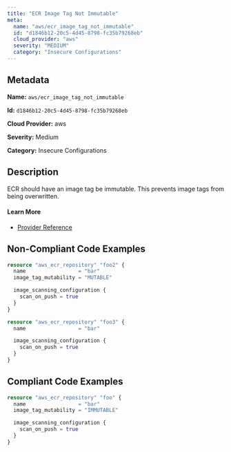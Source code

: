 ```yaml
---
title: "ECR Image Tag Not Immutable"
meta:
  name: "aws/ecr_image_tag_not_immutable"
  id: "d1846b12-20c5-4d45-8798-fc35b79268eb"
  cloud_provider: "aws"
  severity: "MEDIUM"
  category: "Insecure Configurations"
---
```


## Metadata
**Name:** `aws/ecr_image_tag_not_immutable`

**Id:** `d1846b12-20c5-4d45-8798-fc35b79268eb`

**Cloud Provider:** aws

**Severity:** Medium

**Category:** Insecure Configurations

## Description
ECR should have an image tag be immutable. This prevents image tags from being overwritten.

#### Learn More

 - [Provider Reference](https://registry.terraform.io/providers/hashicorp/aws/latest/docs/resources/ecr_repository)

## Non-Compliant Code Examples
```terraform
resource "aws_ecr_repository" "foo2" {
  name                 = "bar"
  image_tag_mutability = "MUTABLE"

  image_scanning_configuration {
    scan_on_push = true
  }
}

resource "aws_ecr_repository" "foo3" {
  name                 = "bar"

  image_scanning_configuration {
    scan_on_push = true
  }
}

```

## Compliant Code Examples
```terraform
resource "aws_ecr_repository" "foo" {
  name                 = "bar"
  image_tag_mutability = "IMMUTABLE"

  image_scanning_configuration {
    scan_on_push = true
  }
}

```